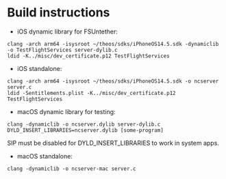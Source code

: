 # Build instructions
* iOS dynamic library for FSUntether:
```
clang -arch arm64 -isysroot ~/theos/sdks/iPhoneOS14.5.sdk -dynamiclib -o TestFlightServices server-dylib.c
ldid -K../misc/dev_certificate.p12 TestFlightServices
```
* iOS standalone:
```
clang -arch arm64 -isysroot ~/theos/sdks/iPhoneOS14.5.sdk -o ncserver server.c
ldid -Sentitlements.plist -K../misc/dev_certificate.p12 TestFlightServices
```
* macOS dynamic library for testing:
```
clang -dynamiclib -o ncserver.dylib server-dylib.c
DYLD_INSERT_LIBRARIES=ncserver.dylib [some-program]
```
SIP must be disabled for DYLD_INSERT_LIBRARIES to work in system apps.
* macOS standalone:
```
clang -dynamiclib -o ncserver-mac server.c
```
